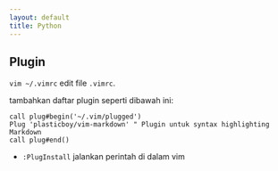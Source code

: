 ```yaml
---
layout: default
title: Python
---
```


## Plugin
`vim ~/.vimrc` edit file `.vimrc`. 

tambahkan daftar plugin seperti dibawah ini:

```
call plug#begin('~/.vim/plugged')
Plug 'plasticboy/vim-markdown' " Plugin untuk syntax highlighting Markdown
call plug#end()
```

- `:PlugInstall` jalankan perintah di dalam vim
